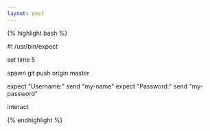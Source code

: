 ```yaml
---
layout: post
---
```


{% highlight bash %}

#! /usr/bin/expect

set time 5

spawn git push origin master

expect "Username:"
send "my-name"
expect "Password:"
send "my-password"

interact

{% endhighlight %}
